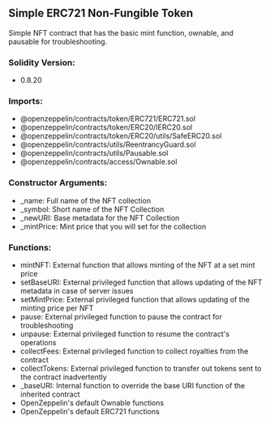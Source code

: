 ## Simple ERC721 Non-Fungible Token

Simple NFT contract that has the basic mint function, ownable, and pausable for troubleshooting.

### Solidity Version:
- 0.8.20

### Imports:
- @openzeppelin/contracts/token/ERC721/ERC721.sol
- @openzeppelin/contracts/token/ERC20/IERC20.sol
- @openzeppelin/contracts/token/ERC20/utils/SafeERC20.sol
- @openzeppelin/contracts/utils/ReentrancyGuard.sol
- @openzeppelin/contracts/utils/Pausable.sol
- @openzeppelin/contracts/access/Ownable.sol

### Constructor Arguments:
- _name: Full name of the NFT collection
- _symbol: Short name of the NFT Collection
- _newURI: Base metadata for the NFT Collection
- _mintPrice: Mint price that you will set for the collection

### Functions:
- mintNFT: External function that allows minting of the NFT at a set mint price
- setBaseURI: External privileged function that allows updating of the NFT metadata in case of server issues
- setMintPrice: External privileged function that allows updating of the minting price per NFT
- pause: External privileged function to pause the contract for troubleshooting
- unpause: External privileged function to resume the contract's operations
- collectFees: External privileged function to collect royalties from the contract
- collectTokens: External privileged function to transfer out tokens sent to the contract inadvertently
- _baseURI: Internal function to override the base URI function of the inherited contract
- OpenZeppelin's default Ownable functions
- OpenZeppelin's default ERC721 functions
